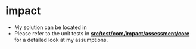 # impact

 * My solution can be located in <a href = ""><b></b></a>
 * Please refer to the unit tests in <a href = "https://github.com/nqobani000/impact/tree/main/src/test/com/impact/assessment/core"><b>src/test/com/impact/assessment/core</b><a>  for a detailed look at my assumptions.
